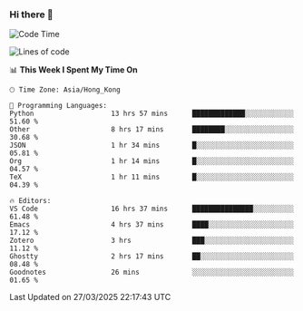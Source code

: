 ### Hi there 👋

<!--
**nicehiro/nicehiro** is a ✨ _special_ ✨ repository because its `README.md` (this file) appears on your GitHub profile.

Here are some ideas to get you started:

- 🔭 I’m currently working on ...
- 🌱 I’m currently learning ...
- 👯 I’m looking to collaborate on ...
- 🤔 I’m looking for help with ...
- 💬 Ask me about ...
- 📫 How to reach me: ...
- 😄 Pronouns: ...
- ⚡ Fun fact: ...
-->

<!--START_SECTION:waka-->
![Code Time](http://img.shields.io/badge/Code%20Time-415%20hrs%208%20mins-blue)

![Lines of code](https://img.shields.io/badge/From%20Hello%20World%20I%27ve%20Written-1.6%20million%20lines%20of%20code-blue)

📊 **This Week I Spent My Time On** 

```text
🕑︎ Time Zone: Asia/Hong_Kong

💬 Programming Languages: 
Python                   13 hrs 57 mins      █████████████░░░░░░░░░░░░   51.60 % 
Other                    8 hrs 17 mins       ████████░░░░░░░░░░░░░░░░░   30.68 % 
JSON                     1 hr 34 mins        █░░░░░░░░░░░░░░░░░░░░░░░░   05.81 % 
Org                      1 hr 14 mins        █░░░░░░░░░░░░░░░░░░░░░░░░   04.57 % 
TeX                      1 hr 11 mins        █░░░░░░░░░░░░░░░░░░░░░░░░   04.39 % 

🔥 Editors: 
VS Code                  16 hrs 37 mins      ███████████████░░░░░░░░░░   61.48 % 
Emacs                    4 hrs 37 mins       ████░░░░░░░░░░░░░░░░░░░░░   17.12 % 
Zotero                   3 hrs               ███░░░░░░░░░░░░░░░░░░░░░░   11.12 % 
Ghostty                  2 hrs 17 mins       ██░░░░░░░░░░░░░░░░░░░░░░░   08.48 % 
Goodnotes                26 mins             ░░░░░░░░░░░░░░░░░░░░░░░░░   01.65 % 
```


 Last Updated on 27/03/2025 22:17:43 UTC
<!--END_SECTION:waka-->
